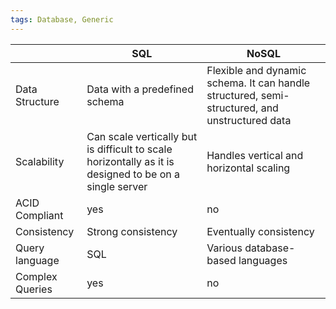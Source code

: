 ```yaml
---
tags: Database, Generic
---
```

| | SQL | NoSQL |
| - | - | - |
| Data Structure | Data with a predefined schema | Flexible and dynamic schema. It can handle structured, semi-structured, and unstructured data |
|  Scalability | Can scale vertically but is difficult to scale horizontally as it is designed to be on a single server | Handles vertical and horizontal scaling |
| ACID Compliant | yes | no |
| Consistency | Strong consistency | Eventually consistency |
| Query language | SQL | Various database-based languages |
| Complex Queries | yes | no |